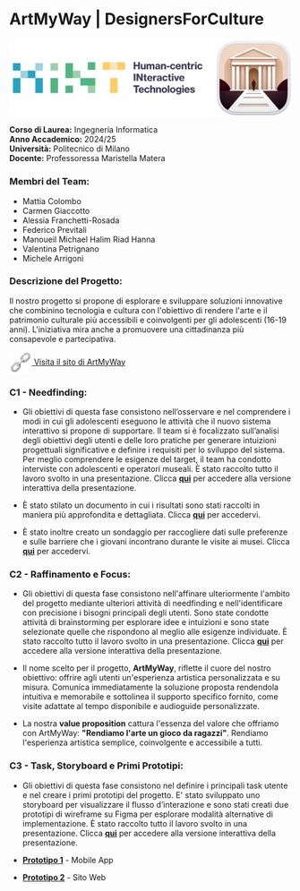 # ArtMyWay | DesignersForCulture 

![Logos](assets/HINT+Logo.png)

**Corso di Laurea:** Ingegneria Informatica  
**Anno Accademico:** 2024/25  
**Università:** Politecnico di Milano  
**Docente:** Professoressa Maristella Matera  

### Membri del Team:
- Mattia Colombo
- Carmen Giaccotto
- Alessia Franchetti-Rosada
- Federico Previtali
- Manoueil Michael Halim Riad Hanna
- Valentina Petrignano
- Michele Arrigoni

### Descrizione del Progetto:
Il nostro progetto si propone di esplorare e sviluppare soluzioni innovative che combinino tecnologia e cultura con l'obiettivo di rendere l'arte e il patrimonio culturale più accessibili e coinvolgenti per gli adolescenti (16-19 anni). L'iniziativa mira anche a promuovere una cittadinanza più consapevole e partecipativa.

<a href="https://art-my-way.com/" target="_blank">
  <img src="assets/linkLogo.png" alt="Visita il sito di ArtMyWay" width="40" height="40" style="vertical-align: middle;">
  Visita il sito di ArtMyWay
</a>

### C1 - Needfinding:
 - Gli obiettivi di questa fase consistono nell’osservare e nel comprendere i modi in cui gli adolescenti eseguono le attività che il nuovo sistema interattivo si propone di supportare. Il team si è focalizzato sull’analisi degli obiettivi degli utenti e delle loro pratiche per generare intuizioni progettuali significative e definire i requisiti per lo sviluppo del sistema. Per meglio comprendere le esigenze del target, il team ha condotto interviste con adolescenti e operatori museali.
È stato raccolto tutto il lavoro svolto in una presentazione. Clicca [**qui**](https://www.canva.com/design/DAGTSNj9lJg/yVSnIUh4KBzx_JAO72yTgw/edit?utm_content=DAGTSNj9lJg&utm_campaign=designshare&utm_medium=link2&utm_source=sharebutton) per accedere alla versione interattiva della presentazione.

- È stato stilato un documento in cui i risultati sono stati raccolti in maniera più approfondita e dettagliata. Clicca [**qui**](https://github.com/carmengiaccotto/project_human_computer_interaction_24-25/blob/main/C1/docs/report/final_report_needfinding.pdf) per accedervi.

- È stato inoltre creato un sondaggio per raccogliere dati sulle preferenze e sulle barriere che i giovani incontrano durante le visite ai musei. Clicca [**qui**](https://g9dzinv68sa.typeform.com/to/GA28hC7C) per accedervi.

### C2 - Raffinamento e Focus:
- Gli obiettivi di questa fase consistono nell'affinare ulteriormente l'ambito del progetto mediante ulteriori attività di needfinding e nell'identificare con precisione i bisogni principali degli utenti. Sono state condotte attività di brainstorming per esplorare idee e intuizioni e sono state selezionate quelle che rispondono al meglio alle esigenze individuate. È stato raccolto tutto il lavoro svolto in una presentazione. Clicca [**qui**](https://www.canva.com/design/DAGU9dRIH_8/2-LSVHoigaZfku9RytmWmg/edit?utm_content=DAGU9dRIH_8&utm_campaign=designshare&utm_medium=link2&utm_source=sharebutton) per accedere alla versione interattiva della presentazione.

- Il nome scelto per il progetto, **ArtMyWay**, riflette il cuore del nostro obiettivo: offrire agli utenti un'esperienza artistica personalizzata e su misura. Comunica immediatamente la soluzione proposta rendendola intuitiva e memorabile e sottolinea il supporto specifico fornito, come visite adattate al tempo disponibile e audioguide personalizzate.

- La nostra **value proposition** cattura l'essenza del valore che offriamo con ArtMyWay: **"Rendiamo l'arte un gioco da ragazzi"**. Rendiamo l'esperienza artistica semplice, coinvolgente e accessibile a tutti.

### C3 - Task, Storyboard e Primi Prototipi:
- Gli obiettivi di questa fase consistono nel definire i principali task utente e nel creare i primi prototipi del progetto. E' stato sviluppato uno storyboard per visualizzare il flusso d’interazione e sono stati creati due prototipi di wireframe su Figma per esplorare modalità alternative di implementazione. È stato raccolto tutto il lavoro svolto in una presentazione. Clicca [**qui**](https://www.canva.com/design/DAGVhLIJ1a8/aoS16_-NtIoWaFw2ojKdWg/edit?utm_content=DAGVhLIJ1a8&utm_campaign=designshare&utm_medium=link2&utm_source=sharebutton) per accedere alla versione interattiva della presentazione.

- [**Prototipo 1**](https://www.figma.com/design/FBuBTsykLnBfEd7NLKxSYB/Prototipo-1---DesignersForCulture?node-id=0-1&t=Usa58k1snDNulU7z-1) - Mobile App

- [**Prototipo 2**](https://www.figma.com/design/OihEWnZD8qJsFjCLEXBnaA/Prototipo-2---DesignersForCulture?node-id=0-1&t=3SZ4D51RgYHAtL8j-1) - Sito Web
